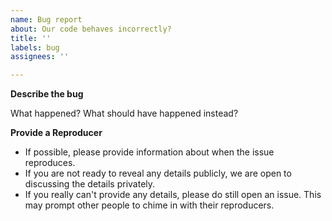 ```yaml
---
name: Bug report
about: Our code behaves incorrectly?
title: ''
labels: bug
assignees: ''

---
```


<!--
**Double-check**

* Is this *really* a bug?
  - If the behavior is documented, but you disagree with it, please do file an issue, but as a "Design consideration," not a "Bug report."
  - If you don't understand why something behaves the way it does, consider asking on [Discord](https://discord.gg/VTgsTGS9b7).
* Is the problem not in some third-party library, not in [Lumanex](https://github.com/Lumanex-Project/lumanex/issues)?
* Maybe you're using some ancient version, and the problem doesn't happen with the latest releases of the compiler and the library?
-->

**Describe the bug**

What happened? What should have happened instead?

**Provide a Reproducer**

* If possible, please provide information about when the issue reproduces.
* If you are not ready to reveal any details publicly, we are open to discussing the details privately.
* If you really can't provide any details, please do still open an issue. This may prompt other people to chime in with their reproducers.